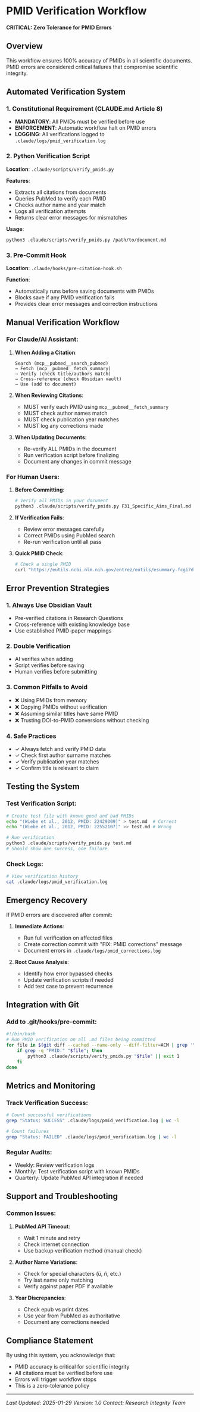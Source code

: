 # PMID Verification Workflow
**CRITICAL: Zero Tolerance for PMID Errors**

## Overview
This workflow ensures 100% accuracy of PMIDs in all scientific documents. PMID errors are considered critical failures that compromise scientific integrity.

## Automated Verification System

### 1. Constitutional Requirement (CLAUDE.md Article 8)
- **MANDATORY**: All PMIDs must be verified before use
- **ENFORCEMENT**: Automatic workflow halt on PMID errors
- **LOGGING**: All verifications logged to `.claude/logs/pmid_verification.log`

### 2. Python Verification Script
**Location**: `.claude/scripts/verify_pmids.py`

**Features**:
- Extracts all citations from documents
- Queries PubMed to verify each PMID
- Checks author name and year match
- Logs all verification attempts
- Returns clear error messages for mismatches

**Usage**:
```bash
python3 .claude/scripts/verify_pmids.py /path/to/document.md
```

### 3. Pre-Commit Hook
**Location**: `.claude/hooks/pre-citation-hook.sh`

**Function**:
- Automatically runs before saving documents with PMIDs
- Blocks save if any PMID verification fails
- Provides clear error messages and correction instructions

## Manual Verification Workflow

### For Claude/AI Assistant:

1. **When Adding a Citation**:
   ```
   Search (mcp__pubmed__search_pubmed) 
   → Fetch (mcp__pubmed__fetch_summary) 
   → Verify (check title/authors match)
   → Cross-reference (check Obsidian vault)
   → Use (add to document)
   ```

2. **When Reviewing Citations**:
   - MUST verify each PMID using `mcp__pubmed__fetch_summary`
   - MUST check author names match
   - MUST check publication year matches
   - MUST log any corrections made

3. **When Updating Documents**:
   - Re-verify ALL PMIDs in the document
   - Run verification script before finalizing
   - Document any changes in commit message

### For Human Users:

1. **Before Committing**:
   ```bash
   # Verify all PMIDs in your document
   python3 .claude/scripts/verify_pmids.py F31_Specific_Aims_Final.md
   ```

2. **If Verification Fails**:
   - Review error messages carefully
   - Correct PMIDs using PubMed search
   - Re-run verification until all pass

3. **Quick PMID Check**:
   ```bash
   # Check a single PMID
   curl "https://eutils.ncbi.nlm.nih.gov/entrez/eutils/esummary.fcgi?db=pubmed&id=PMID_HERE&retmode=json"
   ```

## Error Prevention Strategies

### 1. Always Use Obsidian Vault
- Pre-verified citations in Research Questions
- Cross-reference with existing knowledge base
- Use established PMID-paper mappings

### 2. Double Verification
- AI verifies when adding
- Script verifies before saving
- Human verifies before submitting

### 3. Common Pitfalls to Avoid
- ❌ Using PMIDs from memory
- ❌ Copying PMIDs without verification
- ❌ Assuming similar titles have same PMID
- ❌ Trusting DOI-to-PMID conversions without checking

### 4. Safe Practices
- ✓ Always fetch and verify PMID data
- ✓ Check first author surname matches
- ✓ Verify publication year matches
- ✓ Confirm title is relevant to claim

## Testing the System

### Test Verification Script:
```bash
# Create test file with known good and bad PMIDs
echo "(Wiebe et al., 2012, PMID: 22429309)" > test.md  # Correct
echo "(Wiebe et al., 2012, PMID: 22552107)" >> test.md # Wrong

# Run verification
python3 .claude/scripts/verify_pmids.py test.md
# Should show one success, one failure
```

### Check Logs:
```bash
# View verification history
cat .claude/logs/pmid_verification.log
```

## Emergency Recovery

If PMID errors are discovered after commit:

1. **Immediate Actions**:
   - Run full verification on affected files
   - Create correction commit with "FIX: PMID corrections" message
   - Document errors in `.claude/logs/pmid_corrections.log`

2. **Root Cause Analysis**:
   - Identify how error bypassed checks
   - Update verification scripts if needed
   - Add test case to prevent recurrence

## Integration with Git

### Add to .git/hooks/pre-commit:
```bash
#!/bin/bash
# Run PMID verification on all .md files being committed
for file in $(git diff --cached --name-only --diff-filter=ACM | grep '\.md$'); do
    if grep -q "PMID:" "$file"; then
        python3 .claude/scripts/verify_pmids.py "$file" || exit 1
    fi
done
```

## Metrics and Monitoring

### Track Verification Success:
```bash
# Count successful verifications
grep "Status: SUCCESS" .claude/logs/pmid_verification.log | wc -l

# Count failures
grep "Status: FAILED" .claude/logs/pmid_verification.log | wc -l
```

### Regular Audits:
- Weekly: Review verification logs
- Monthly: Test verification script with known PMIDs
- Quarterly: Update PubMed API integration if needed

## Support and Troubleshooting

### Common Issues:

1. **PubMed API Timeout**:
   - Wait 1 minute and retry
   - Check internet connection
   - Use backup verification method (manual check)

2. **Author Name Variations**:
   - Check for special characters (ü, ñ, etc.)
   - Try last name only matching
   - Verify against paper PDF if available

3. **Year Discrepancies**:
   - Check epub vs print dates
   - Use year from PubMed as authoritative
   - Document any corrections needed

## Compliance Statement

By using this system, you acknowledge that:
- PMID accuracy is critical for scientific integrity
- All citations must be verified before use
- Errors will trigger workflow stops
- This is a zero-tolerance policy

---
*Last Updated: 2025-01-29*
*Version: 1.0*
*Contact: Research Integrity Team*